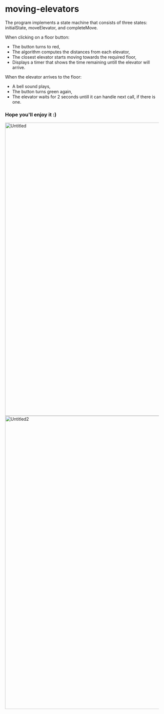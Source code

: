 # moving-elevators

The program implements a state machine that consists of three states: initialState, moveElevator, and completeMove.

When clicking on a floor button:
* The button turns to red,
* The algorithm computes the distances from each elevator,
* The closest elevator starts moving towards the required floor,
* Displays a timer that shows the time remaining untill the elevator will arrive.

When the elevator arrives to the floor:
* A bell sound plays,
* The button turns green again,
* The elevator waits for 2 seconds untill it can handle next call, if there is one.



### Hope you'll enjoy it :)

<img width="960" alt="Untitled" src="https://user-images.githubusercontent.com/49098945/113615476-97a0fd80-965c-11eb-8a49-32d25c842376.png">
<img width="960" alt="Untitled2" src="https://user-images.githubusercontent.com/49098945/113615812-02eacf80-965d-11eb-9f18-90233cc4f7e4.png">
